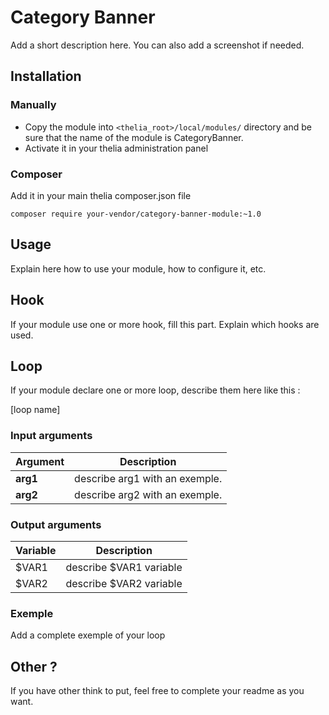 # Category Banner

Add a short description here. You can also add a screenshot if needed.

## Installation

### Manually

* Copy the module into ```<thelia_root>/local/modules/``` directory and be sure that the name of the module is CategoryBanner.
* Activate it in your thelia administration panel

### Composer

Add it in your main thelia composer.json file

```
composer require your-vendor/category-banner-module:~1.0
```

## Usage

Explain here how to use your module, how to configure it, etc.

## Hook

If your module use one or more hook, fill this part. Explain which hooks are used.


## Loop

If your module declare one or more loop, describe them here like this :

[loop name]

### Input arguments

|Argument |Description |
|---      |--- |
|**arg1** | describe arg1 with an exemple. |
|**arg2** | describe arg2 with an exemple. |

### Output arguments

|Variable   |Description |
|---        |--- |
|$VAR1    | describe $VAR1 variable |
|$VAR2    | describe $VAR2 variable |

### Exemple

Add a complete exemple of your loop

## Other ?

If you have other think to put, feel free to complete your readme as you want.
